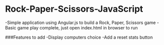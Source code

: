 # Rock-Paper-Scissors-JavaScript

-Simple application using Angular.js to build a Rock, Paper, Scissors game
-Basic game play complete, just open index.html in browser to run

###Features to add
-Display computers choice
-Add a reset stats button


